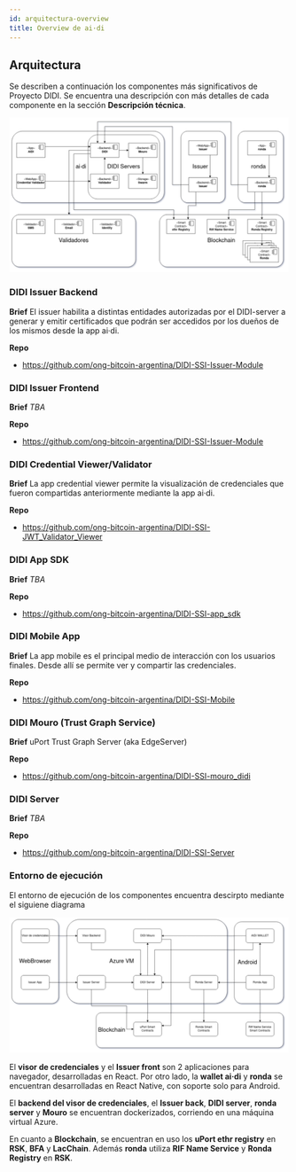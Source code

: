 ```yaml
---
id: arquitectura-overview
title: Overview de ai·di
---
```


## Arquitectura
Se describen a continuación los componentes más significativos de Proyecto DIDI. Se encuentra una descripción con más detalles de cada componente en la sección **Descripción técnica**.

![Componentes arquitectura](./images/didi-ssi-arquitectura-componentes.png)

### DIDI Issuer Backend
**Brief**
El issuer habilita a distintas entidades autorizadas por el DIDI-server a generar y emitir certificados que podrán ser accedidos por los dueños de los mismos desde la app ai·di.

**Repo**
- https://github.com/ong-bitcoin-argentina/DIDI-SSI-Issuer-Module

### DIDI Issuer Frontend
**Brief**
*TBA*

**Repo**
- https://github.com/ong-bitcoin-argentina/DIDI-SSI-Issuer-Module

### DIDI Credential Viewer/Validator
**Brief**
La app credential viewer permite la visualización de credenciales que fueron compartidas anteriormente mediante la app ai·di. 

**Repo**
- https://github.com/ong-bitcoin-argentina/DIDI-SSI-JWT_Validator_Viewer

### DIDI App SDK
**Brief**
*TBA*

**Repo**
- https://github.com/ong-bitcoin-argentina/DIDI-SSI-app_sdk

### DIDI Mobile App
**Brief**
La app mobile es el principal medio de interacción con los usuarios finales. Desde allí se permite ver y compartir las credenciales. 

**Repo**
- https://github.com/ong-bitcoin-argentina/DIDI-SSI-Mobile

### DIDI Mouro (Trust Graph Service)
**Brief**
uPort Trust Graph Server (aka EdgeServer)

**Repo**
- https://github.com/ong-bitcoin-argentina/DIDI-SSI-mouro_didi

### DIDI Server
**Brief**
*TBA*

**Repo**
- https://github.com/ong-bitcoin-argentina/DIDI-SSI-Server


### Entorno de ejecución

El entorno de ejecución de los componentes encuentra descirpto mediante el siguiene diagrama

![Componentes deploytment](./images/didi-ssi-arquitectura-deployment.png)

El **visor de credenciales** y el **Issuer front** son 2 aplicaciones para navegador, desarrolladas en React. Por otro lado, la **wallet ai·di** y **ronda** se encuentran desarrolladas en React Native, con soporte solo para Android.

El **backend del visor de credenciales**, el **Issuer back**, **DIDI server**, **ronda server** y **Mouro** se encuentran dockerizados, corriendo en una máquina virtual Azure.

En cuanto a **Blockchain**, se encuentran en uso los **uPort ethr registry** en **RSK**, **BFA** y **LacChain**. Además **ronda** utiliza **RIF Name Service** y **Ronda Registry** en **RSK**.
